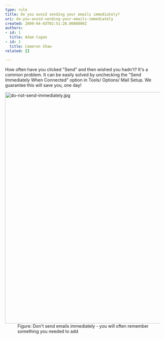 ```yaml
---
type: rule
title: Do you avoid sending your emails immediately?
uri: do-you-avoid-sending-your-emails-immediately
created: 2009-04-03T02:51:28.0000000Z
authors:
- id: 1
  title: Adam Cogan
- id: 2
  title: Cameron Shaw
related: []

---
```




<span class='intro'> <p class="ssw15-rteElement-P">​How often have you clicked &quot;Send&quot; and then wished you hadn't? It's a common problem. It can be easily solved by unchecking the &quot;Send Immediately When Connected&quot; option in Tools/ Options/ Mail Setup. We guarantee this will save you, one day!
<br></p> </span>

<dl class="image"><dt><img src="/PublishingImages/do-not-send-immediately.jpg" alt="do-not-send-immediately.jpg" style="width&#58;750px;" /></dt><dd>​Figure&#58; Don't send emails immediately - you will often remember something you needed to add</dd></dl>



